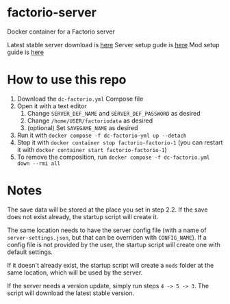# factorio-server
Docker container for a Factorio server

Latest stable server download is [here](https://factorio.com/get-download/stable/headless/linux64)
Server setup gude is [here](https://wiki.factorio.com/Multiplayer#Setting_up_a_Linux_Factorio_server)
Mod setup guide is [here](https://forums.factorio.com/viewtopic.php?t=38510)

# How to use this repo
1. Download the `dc-factorio.yml` Compose file
2. Open it with a text editor
   1. Change `SERVER_DEF_NAME` and `SERVER_DEF_PASSWORD` as desired
   2. Change `/home/USER/factoriodata` as desired
   3. (optional) Set `SAVEGAME_NAME` as desired
3. Run it with `docker compose -f dc-factorio-yml up --detach`
4. Stop it with `docker container stop factorio-factorio-1` (you can restart it with `docker container start factorio-factorio-1`)
5. To remove the composition, run `docker compose -f dc-factorio.yml down --rmi all`

# Notes
The save data will be stored at the place you set in step 2.2.
If the save does not exist already, the startup script will create it.

The same location needs to have the server config file (with a name of `server-settings.json`, but that can be overriden with `CONFIG_NAME`).
If a config file is not provided by the user, the startup script will create one with default settings.

If it doesn't already exist, the startup script will create a `mods` folder at the same location, which will be used by the server.

If the server needs a version update, simply run steps `4 -> 5 -> 3`. The script will download the latest stable version.
